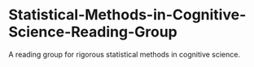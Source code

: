 # Statistical-Methods-in-Cognitive-Science-Reading-Group
A reading group for rigorous statistical methods in cognitive science. 
